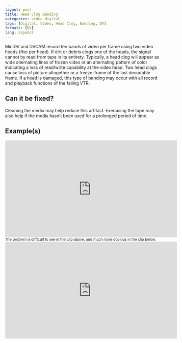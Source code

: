 ```yaml
---
layout: post
title: Head Clog Banding
categories: video digital
tags: [Digital, Video, Head Clog, Banding, DV]
formats: [DV]
lang: Español
---
```

MiniDV and DVCAM record ten bands of video per frame using two video heads (five per head). If dirt or debris clogs one of the heads, the signal cannot by read from tape in its entirety. Typically, a head clog will appear as wide alternating lines of frozen video or an alternating pattern of color indicating a loss of read/write capability at the video head. Two head clogs cause loss of picture altogether or a freeze-frame of the last decodable frame. If a head is damaged, this type of banding may occur with all record and playback functions of the failing VTR.

## Can it be fixed?

Cleaning the media may help reduce this artifact. Exercising the tape may also help if the media hasn’t been used for a prolonged period of time.

## Example(s)

<iframe src="https://archive.org/embed/AVAADVHeadclog1" width="560" height="315" frameborder="0" webkitallowfullscreen="true" mozallowfullscreen="true" allowfullscreen></iframe><br>
<sub>The problem is difficult to see in the clip above, and much more obvious in the clip below.</sub>

<iframe src="https://archive.org/embed/AVAADVHeadclog2" width="560" height="315" frameborder="0" webkitallowfullscreen="true" mozallowfullscreen="true" allowfullscreen></iframe>
